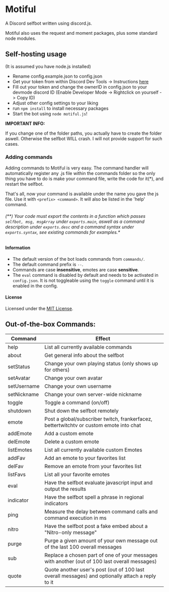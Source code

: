 # Motiful
A Discord selfbot written using discord.js.

Motiful also uses the request and moment packages, plus some standard node modules.

## Self-hosting usage
(It is assumed you have node.js installed)

- Rename config.example.json to config.json
- Get your token from within Discord Dev Tools -> Instructions [here](http://i.imgur.com/OhBVCoA.png)
- Fill out your token and change the ownerID in config.json to your devmode discord ID (Enable Developer Mode -> Rightclick on yourself -> Copy ID)
- Adjust other config settings to your liking 
- run ``npm install`` to install necessary packages
- Start the bot using ``node motiful.js``!

**IMPORTANT INFO:**

If you change one of the folder paths, you actually have to create the folder aswell. 
Otherwise the selfbot WILL crash. I will not provide support for such cases.

### Adding commands
Adding commands to Motiful is very easy. The command handler will automatically register any .js file within the commands folder so
the only thing you have to do is make your command file, write the code for it(*), and restart the selfbot. 

That's all, now your command is available under the name you gave the js file. 
Use it with ``<prefix> <command>``. It will also be listed in the 'help' command.

###### (**) Your code must export the contents in a function which passes ``selfbot, msg, msgArray`` under ``exports.main``, aswell as a command description under ``exports.desc`` and a command syntax under ``exports.syntax``, see existing commands for examples.*

#### Information
- The default version of the bot loads commands from ``commands/``.
- The default command prefix is ``--``.
- Commands are case **insensitive**, emotes are case **sensitive**.
- The ``eval`` command is disabled by default and needs to be activated in ``config.json``. It is not toggleable using the ``toggle`` command until it is enabled in the config.

#### License

Licensed under the [MIT License](https://github.com/robflop/motiful/blob/master/LICENSE.md).

## Out-of-the-box Commands:
| Command     	| Effect                                                                                    	    |
|-------------	|-------------------------------------------------------------------------------------------------	|
| help        	| List all currently available commands                                                          	|
| about       	| Get general info about the selfbot                                                               	|
| setStatus     | Change your own playing status (only shows up for others)                                       	|
| setAvatar   	| Change your own avatar                                                                           	|
| setUsername   | Change your own username                                                                         	|
| setNickname   | Change your own server-wide nickname                                                              |
| toggle        | Toggle a command (on/off)                                                                         |
| shutdown    	| Shut down the selfbot remotely                                                                  	|
| emote         | Post a global/subscriber twitch, frankerfacez, bettertwitchtv or custom emote into chat           |
| addEmote      | Add a custom emote                                                                                |
| delEmote      | Delete a custom emote                                                                             |
| listEmotes    | List all currently available custom Emotes                                                        |
| addFav        | Add an emote to your favorites list                                                               |
| delFav        | Remove an emote from your favorites list                                                          |
| listFavs      | List all your favorite emotes                                                                     |
| eval          | Have the selfbot evaluate javascript input and output the results                                 |
| indicator     | Have the selfbot spell a phrase in regional indicators                                            |
| ping          | Measure the delay between command calls and command execution in ms                               |
| nitro         | Have the selfbot post a fake embed about a "Nitro-only message"                                   |
| purge         | Purge a given amount of your own message out of the last 100 overall messages                     |
| sub           | Replace a chosen part of one of your messages with another (out of 100 last overall messages)     |
| quote         | Quote another user's post (out of 100 last overall messages) and optionally attach a reply to it  |